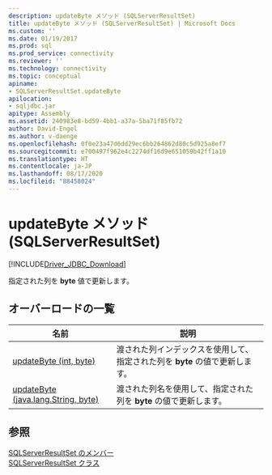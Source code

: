 ```yaml
---
description: updateByte メソッド (SQLServerResultSet)
title: updateByte メソッド (SQLServerResultSet) | Microsoft Docs
ms.custom: ''
ms.date: 01/19/2017
ms.prod: sql
ms.prod_service: connectivity
ms.reviewer: ''
ms.technology: connectivity
ms.topic: conceptual
apiname:
- SQLServerResultSet.updateByte
apilocation:
- sqljdbc.jar
apitype: Assembly
ms.assetid: 240983e8-bd59-4bb1-a37a-5ba71f85fb72
author: David-Engel
ms.author: v-daenge
ms.openlocfilehash: 0f0e23a47d6dd29ec6bb264862d80c5d925a8ef7
ms.sourcegitcommit: e700497f962e4c2274df16d9e651059b42ff1a10
ms.translationtype: HT
ms.contentlocale: ja-JP
ms.lasthandoff: 08/17/2020
ms.locfileid: "88458024"
---
```

# <a name="updatebyte-method-sqlserverresultset"></a>updateByte メソッド (SQLServerResultSet)
[!INCLUDE[Driver_JDBC_Download](../../../includes/driver_jdbc_download.md)]

  指定された列を **byte** 値で更新します。  
  
## <a name="overload-list"></a>オーバーロードの一覧  
  
|名前|説明|  
|----------|-----------------|  
|[updateByte (int, byte)](../../../connect/jdbc/reference/updatebyte-method-int-byte.md)|渡された列インデックスを使用して、指定された列を **byte** の値で更新します。|  
|[updateByte (java.lang.String, byte)](../../../connect/jdbc/reference/updatebyte-method-java-lang-string-byte.md)|渡された列名を使用して、指定された列を **byte** の値で更新します。|  
  
## <a name="see-also"></a>参照  
 [SQLServerResultSet のメンバー](../../../connect/jdbc/reference/sqlserverresultset-members.md)   
 [SQLServerResultSet クラス](../../../connect/jdbc/reference/sqlserverresultset-class.md)  
  
  
